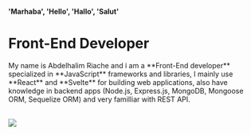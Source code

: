 <p align="center"> 

**'Marhaba', 'Hello', 'Hallo', 'Salut'**

# Front-End Developer

</p>




<p align="left">
My name is Abdelhalim Riache and i am a **Front-End developer** specialized in **JavaScript** frameworks and libraries, I mainly use **React** and **Svelte** for building web applications, also have knowledge in backend apps (Node.js, Express.js, MongoDB, Mongoose ORM, Sequelize ORM) and very familliar with REST API.
</p>

<br>

<img src="https://github-readme-stats.vercel.app/api?username=ryu-man&show_icons=true&theme=tokyonight"/>

<br> 

  
